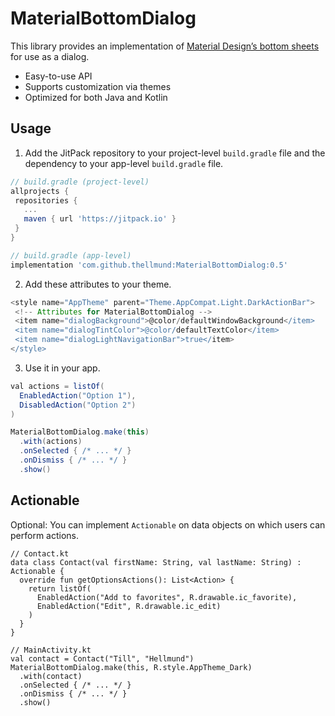 # MaterialBottomDialog

This library provides an implementation of [Material Design’s bottom sheets](https://material.io/design/components/sheets-bottom.html) for use as a dialog.
* Easy-to-use API
* Supports customization via themes
* Optimized for both Java and Kotlin

Usage
---------
1. Add the JitPack repository to your project-level `build.gradle` file and the dependency to your app-level `build.gradle` file.
```groovy
// build.gradle (project-level)
allprojects {
 repositories {
   ...
   maven { url 'https://jitpack.io' }
 }
}

// build.gradle (app-level)
implementation 'com.github.thellmund:MaterialBottomDialog:0.5'
```
2. Add these attributes to your theme.
```groovy
<style name="AppTheme" parent="Theme.AppCompat.Light.DarkActionBar">
 <!-- Attributes for MaterialBottomDialog -->
 <item name="dialogBackground">@color/defaultWindowBackground</item>
 <item name="dialogTintColor">@color/defaultTextColor</item>
 <item name="dialogLightNavigationBar">true</item>
</style>
```

3. Use it in your app.
```groovy
val actions = listOf(
  EnabledAction("Option 1"),
  DisabledAction("Option 2")
)

MaterialBottomDialog.make(this)
  .with(actions)
  .onSelected { /* ... */ }
  .onDismiss { /* ... */ }
  .show()
```

Actionable
---------

Optional: You can implement `Actionable` on data objects on which users can perform actions.
```
// Contact.kt
data class Contact(val firstName: String, val lastName: String) : Actionable {
  override fun getOptionsActions(): List<Action> {
    return listOf(
      EnabledAction("Add to favorites", R.drawable.ic_favorite),
      EnabledAction("Edit", R.drawable.ic_edit)
    )
  }
}

// MainActivity.kt
val contact = Contact("Till", "Hellmund")
MaterialBottomDialog.make(this, R.style.AppTheme_Dark)
  .with(contact)
  .onSelected { /* ... */ }
  .onDismiss { /* ... */ }
  .show()
```
